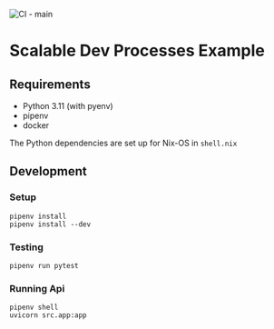 ![CI - main](https://github.com/joseph-flinn/scalable-dev-processes-example/actions/workflows/CI-main.yml/badge.svg?branch=main)
# Scalable Dev Processes Example

## Requirements
- Python 3.11 (with pyenv)
- pipenv
- docker

The Python dependencies are set up for Nix-OS in `shell.nix`

## Development

### Setup
```
pipenv install
pipenv install --dev
```

### Testing
```
pipenv run pytest
```

### Running Api
```
pipenv shell
uvicorn src.app:app
```
